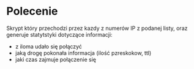# Polecenie
Skrypt który przechodzi przez kazdy z numerów IP z podanej listy, oraz generuje statytstyki dotyczące informacji:
* z iloma udało się połączyć
* jaką drogę pokonała informacja (ilość pzreskokow, ttl)
* jaki czas zajmuje połączenie się